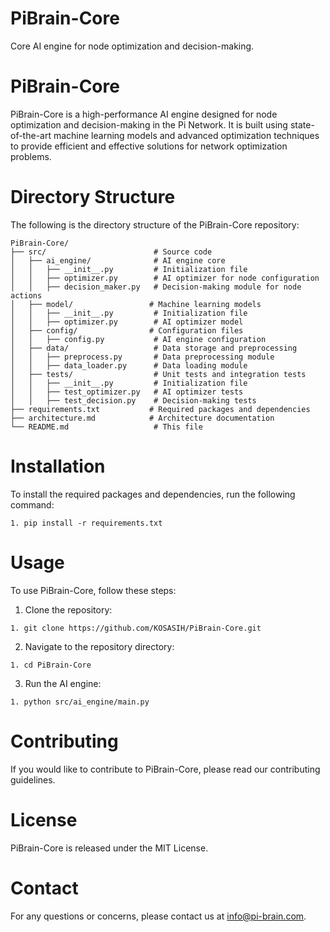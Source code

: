 # PiBrain-Core

Core AI engine for node optimization and decision-making.

# PiBrain-Core

PiBrain-Core is a high-performance AI engine designed for node optimization and decision-making in the Pi Network. It is built using state-of-the-art machine learning models and advanced optimization techniques to provide efficient and effective solutions for network optimization problems.

# Directory Structure

The following is the directory structure of the PiBrain-Core repository:

```
PiBrain-Core/
├── src/                        # Source code
│   ├── ai_engine/              # AI engine core
│   │   ├── __init__.py         # Initialization file
│   │   ├── optimizer.py        # AI optimizer for node configuration
│   │   ├── decision_maker.py   # Decision-making module for node actions
│   ├── model/                 # Machine learning models
│   │   ├── __init__.py         # Initialization file
│   │   ├── optimizer.py        # AI optimizer model
│   ├── config/                # Configuration files
│   │   ├── config.py           # AI engine configuration
│   ├── data/                   # Data storage and preprocessing
│   │   ├── preprocess.py       # Data preprocessing module
│   │   ├── data_loader.py      # Data loading module
│   ├── tests/                  # Unit tests and integration tests
│   │   ├── __init__.py         # Initialization file
│   │   ├── test_optimizer.py   # AI optimizer tests
│   │   ├── test_decision.py    # Decision-making tests
├── requirements.txt           # Required packages and dependencies
├── architecture.md            # Architecture documentation
└── README.md                   # This file
```

# Installation

To install the required packages and dependencies, run the following command:

```
1. pip install -r requirements.txt
```

# Usage

To use PiBrain-Core, follow these steps:

1. Clone the repository:

```
1. git clone https://github.com/KOSASIH/PiBrain-Core.git
```

2. Navigate to the repository directory:

```
1. cd PiBrain-Core
```

3. Run the AI engine:

```
1. python src/ai_engine/main.py
```

# Contributing

If you would like to contribute to PiBrain-Core, please read our contributing guidelines.

# License

PiBrain-Core is released under the MIT License.

# Contact

For any questions or concerns, please contact us at info@pi-brain.com.
